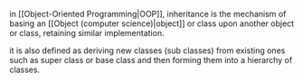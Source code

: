 in [[Object-Oriented Programming|OOP]], inheritance is the mechanism of basing an [[Object (computer science)|object]] or class upon another object or class, retaining similar implementation. 

it is also defined as deriving new classes (sub classes) from existing ones such as super class or base class and then forming them into a hierarchy of classes.

